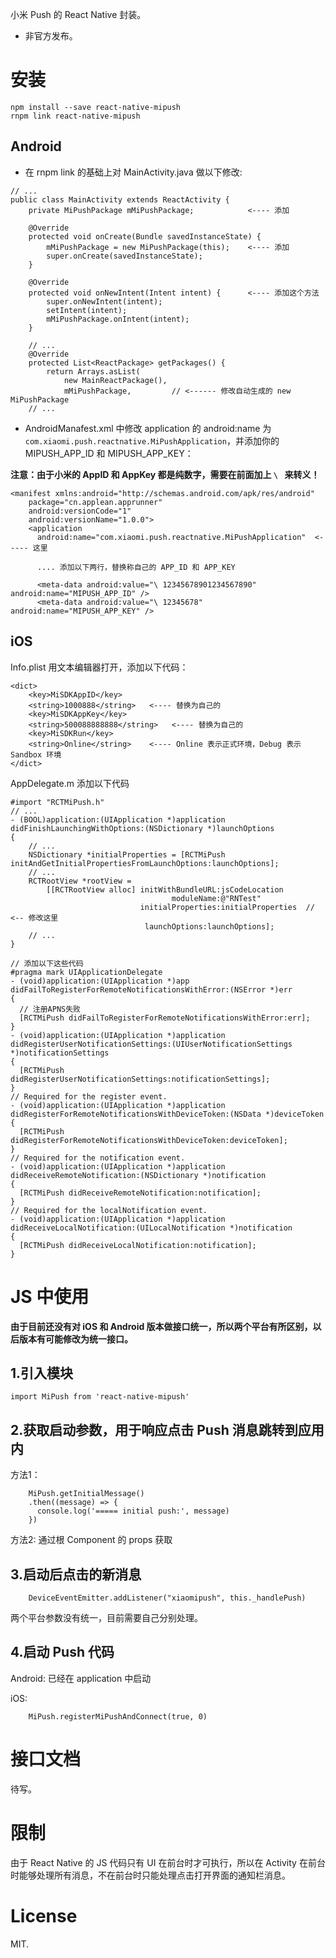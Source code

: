 小米 Push 的 React Native 封装。

* 非官方发布。

# 安装
```
npm install --save react-native-mipush
rnpm link react-native-mipush
```

## Android

* 在 rnpm link 的基础上对 MainActivity.java 做以下修改:

```
// ...
public class MainActivity extends ReactActivity {
    private MiPushPackage mMiPushPackage;            <---- 添加

    @Override
    protected void onCreate(Bundle savedInstanceState) {
        mMiPushPackage = new MiPushPackage(this);    <---- 添加
        super.onCreate(savedInstanceState);
    }

    @Override
    protected void onNewIntent(Intent intent) {      <---- 添加这个方法
        super.onNewIntent(intent);
        setIntent(intent);
        mMiPushPackage.onIntent(intent);
    }

    // ...
    @Override
    protected List<ReactPackage> getPackages() {
        return Arrays.asList(
            new MainReactPackage(),
            mMiPushPackage,         // <------ 修改自动生成的 new MiPushPackage
    // ...
```

* AndroidManafest.xml 中修改 application 的 android:name 为 `com.xiaomi.push.reactnative.MiPushApplication`，并添加你的 MIPUSH_APP_ID 和 MIPUSH_APP_KEY：

**注意：由于小米的 AppID 和 AppKey 都是纯数字，需要在前面加上 `\ ` 来转义！**

```
<manifest xmlns:android="http://schemas.android.com/apk/res/android"
    package="cn.applean.apprunner"
    android:versionCode="1"
    android:versionName="1.0.0">
    <application
      android:name="com.xiaomi.push.reactnative.MiPushApplication"  <----- 这里

      .... 添加以下两行，替换称自己的 APP_ID 和 APP_KEY

      <meta-data android:value="\ 12345678901234567890" android:name="MIPUSH_APP_ID" />
      <meta-data android:value="\ 12345678" android:name="MIPUSH_APP_KEY" />
```

## iOS

Info.plist 用文本编辑器打开，添加以下代码：

```
<dict>
    <key>MiSDKAppID</key>
    <string>1000888</string>   <---- 替换为自己的
    <key>MiSDKAppKey</key>
    <string>500088888888</string>   <---- 替换为自己的
    <key>MiSDKRun</key>
    <string>Online</string>    <---- Online 表示正式环境，Debug 表示 Sandbox 环境
</dict>
```

AppDelegate.m 添加以下代码

```
#import "RCTMiPush.h"
// ...
- (BOOL)application:(UIApplication *)application didFinishLaunchingWithOptions:(NSDictionary *)launchOptions
{
    // ...
    NSDictionary *initialProperties = [RCTMiPush initAndGetInitialPropertiesFromLaunchOptions:launchOptions];
    // ...
    RCTRootView *rootView =
        [[RCTRootView alloc] initWithBundleURL:jsCodeLocation
                                    moduleName:@"RNTest"
                             initialProperties:initialProperties  // <-- 修改这里
                              launchOptions:launchOptions];
    // ...
}

// 添加以下这些代码
#pragma mark UIApplicationDelegate
- (void)application:(UIApplication *)app didFailToRegisterForRemoteNotificationsWithError:(NSError *)err
{
  // 注册APNS失败
  [RCTMiPush didFailToRegisterForRemoteNotificationsWithError:err];
}
- (void)application:(UIApplication *)application didRegisterUserNotificationSettings:(UIUserNotificationSettings *)notificationSettings
{
  [RCTMiPush didRegisterUserNotificationSettings:notificationSettings];
}
// Required for the register event.
- (void)application:(UIApplication *)application didRegisterForRemoteNotificationsWithDeviceToken:(NSData *)deviceToken
{
  [RCTMiPush didRegisterForRemoteNotificationsWithDeviceToken:deviceToken];
}
// Required for the notification event.
- (void)application:(UIApplication *)application didReceiveRemoteNotification:(NSDictionary *)notification
{
  [RCTMiPush didReceiveRemoteNotification:notification];
}
// Required for the localNotification event.
- (void)application:(UIApplication *)application didReceiveLocalNotification:(UILocalNotification *)notification
{
  [RCTMiPush didReceiveLocalNotification:notification];
}
```

# JS 中使用

**由于目前还没有对 iOS 和 Android 版本做接口统一，所以两个平台有所区别，以后版本有可能修改为统一接口。**

## 1.引入模块

```
import MiPush from 'react-native-mipush'
```

## 2.获取启动参数，用于响应点击 Push 消息跳转到应用内

方法1：
```
    MiPush.getInitialMessage()
    .then((message) => {
      console.log('===== initial push:', message)
    })
```

方法2: 通过根 Component 的 props 获取

## 3.启动后点击的新消息

```
    DeviceEventEmitter.addListener("xiaomipush", this._handlePush)
```

两个平台参数没有统一，目前需要自己分别处理。

## 4.启动 Push 代码

Android: 已经在 application 中启动

iOS:
```
    MiPush.registerMiPushAndConnect(true, 0)
```

# 接口文档

待写。

# 限制

由于 React Native 的 JS 代码只有 UI 在前台时才可执行，所以在 Activity 在前台时能够处理所有消息，不在前台时只能处理点击打开界面的通知栏消息。

# License

MIT.

